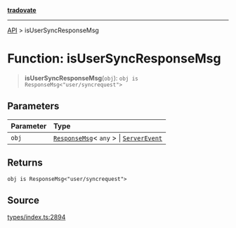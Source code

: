 [**tradovate**](../README.md)

***

[API](../API.md) > isUserSyncResponseMsg

# Function: isUserSyncResponseMsg

> **isUserSyncResponseMsg**(`obj`): `obj is ResponseMsg<"user/syncrequest">`

## Parameters

| Parameter | Type |
| :------ | :------ |
| `obj` | [`ResponseMsg`](../type-aliases/type-alias.ResponseMsg.md)\< `any` \> \| [`ServerEvent`](../type-aliases/type-alias.ServerEvent.md) |

## Returns

`obj is ResponseMsg<"user/syncrequest">`

## Source

[types/index.ts:2894](https://github.com/cgilly2fast/tradovate-typescript/blob/b1caea5/src/types/index.ts#L2894)
